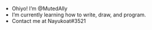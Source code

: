 - Ohiyo! I’m @MutedAlly
- I’m currently learning how to write, draw, and program.
- Contact me at Nayukoat#3521
